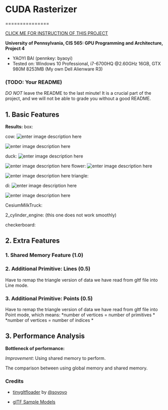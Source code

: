 # **CUDA Rasterizer**

===============



[CLICK ME FOR INSTRUCTION OF THIS PROJECT](./INSTRUCTION.md)



**University of Pennsylvania, CIS 565: GPU Programming and Architecture, Project 4**


* YAOYI BAI (pennkey: byaoyi)
* Tested on: Windows 10 Professional, i7-6700HQ  @2.60GHz 16GB, GTX 980M 8253MB (My own Dell Alienware R3)

### (TODO: Your README)

*DO NOT* leave the README to the last minute! It is a crucial part of the
project, and we will not be able to grade you without a good README.

## **1. Basic Features**
**Results:** 
box:

cow:
![enter image description here](https://lh3.googleusercontent.com/-9-YVj7Q4US4/WeEtx9v3pLI/AAAAAAAABAE/_w3UBgFQkuwAy8a4KNYzNRID46VbyepbwCLcBGAs/s0/cow.jpg "cow.jpg")

![enter image description here](https://lh3.googleusercontent.com/-Zfhj3tvrP5Q/WeEt2ulKUxI/AAAAAAAABAM/RT-GalorVQoF7yYEgJ3rUsICtuJa8Qh9QCLcBGAs/s0/cow.gif "cow.gif")

duck:
![enter image description here](https://lh3.googleusercontent.com/-UWEYwgzTuXI/WeEqv9movsI/AAAAAAAAA_g/oooNc5ajyLsfT-6wVgJ0waQ9IM245paNQCLcBGAs/s0/duck.jpg "duck.jpg")

![enter image description here](https://lh3.googleusercontent.com/-LQi4GtiM-3Q/WeEtJgcYxTI/AAAAAAAAA_4/0WYwtiE7orQXN7GYvA6E52oAfeebYBNLgCLcBGAs/s0/duck.gif "duck.gif")
flower:
![enter image description here](https://lh3.googleusercontent.com/-ZDCKtIGZ6nA/WeEuYNMx8JI/AAAAAAAABAY/GWdkd552qwM861O769HgauvoELkIYC71QCLcBGAs/s0/flower.jpg "flower.jpg")

![enter image description here](https://lh3.googleusercontent.com/-ueP481WcJXA/WeEuc0KWnNI/AAAAAAAABAk/wDyoTQnTwW41lEzRrbkCFvUb9pbipOjJQCLcBGAs/s0/flower.gif "flower.gif")
triangle:

di:
![enter image description here](https://lh3.googleusercontent.com/-0cPSbY6RqTw/WeEwcpuoR5I/AAAAAAAABBI/P2aahQPYW0gEJn8BMS6BqheEB8W1zwBnwCLcBGAs/s0/di.jpg "di.jpg")

![enter image description here](https://lh3.googleusercontent.com/-CB00VlVO33Y/WeEwhc6Y-_I/AAAAAAAABBQ/jACIpRS_Kc0LWdMbkYo46civzuZW9aZ6ACLcBGAs/s0/di.gif "di.gif")

CesiumMilkTruck:

2_cylinder_engine: (this one does not work smoothly)

checkerboard:


## **2. Extra Features**

### 1. Shared Memory Feature (1.0)

### 2. Additional Primitive: Lines (0.5)

Have to remap the triangle version of data we have read from gltf file into Line mode.

### 3. Additional Primitive: Points (0.5)

Have to remap the triangle version of data we have read from gltf file into Point mode, which means:
*number of vertices = number of primitives *
*number of vertices = number of indices *

## **3. Performance Analysis**

**Bottleneck of performance:**


*Improvement*: Using shared memory to perform.

The comparison between using global memory and shared memory.


### Credits

* [tinygltfloader](https://github.com/syoyo/tinygltfloader) by [@soyoyo](https://github.com/syoyo)

* [glTF Sample Models](https://github.com/KhronosGroup/glTF/blob/master/sampleModels/README.md)

